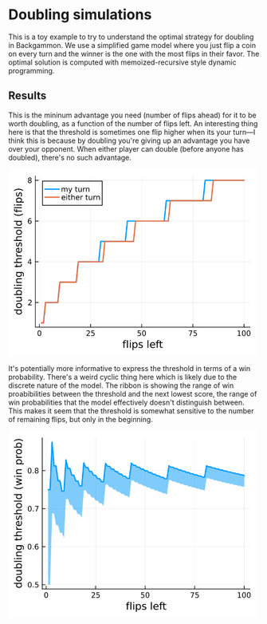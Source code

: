 # Doubling simulations

This is a toy example to try to understand the optimal strategy for doubling in Backgammon. We use a simplified game model where you just flip a coin on every turn and the winner is the one with the most flips in their favor. The optimal solution is computed with memoized-recursive style dynamic programming.


## Results

This is the mininum advantage you need (number of flips ahead) for it to be worth doubling, as a function of the number of flips left. An interesting thing here is that the threshold is sometimes one flip higher when its your turn—I think this is because by doubling you're giving up an advantage you have over your opponent. When either player can double (before anyone has doubled), there's no such advantage.

<img src="https://github.com/fredcallaway/doubling/blob/master/score_threshold.png" width="500">

It's potentially more informative to express the threshold in terms of a win probability. There's a weird cyclic thing here which is likely due to the discrete nature of the model. The ribbon is showing the range of win proabibilities between the threshold and the next lowest score, the range of win probabilities that the model effectively doesn't distinguish between. This makes it seem that the threshold is somewhat sensitive to the number of remaining flips, but only in the beginning.

<img src="https://github.com/fredcallaway/doubling/blob/master/prob_threshold.png" width="500">
